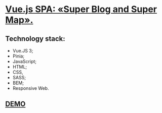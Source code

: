 # [Vue.js SPA: «Super Blog and Super Map».](https://billizane.github.io/vue_simple_blog) #

## Technology stack: ##

* Vue.JS 3;
* Pinia;
* JavaScript;
* HTML;
* CSS, 
* SASS;
* BEM;
* Responsive Web.

## [DEMO](https://billizane.github.io/vue_simple_blog) ##


